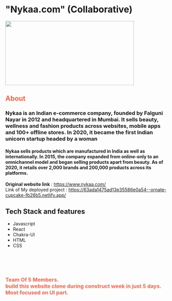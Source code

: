 <h1> "Nykaa.com" (Collaborative) </h1>
<img src="https://cdn.iconscout.com/icon/free/png-256/nykaa-3384872-2822953.png" width="400" height="200">

<h2 style="color:Tomato;">About</h2>

<h3 >Nykaa is an Indian e-commerce company, founded by Falguni Nayar in 2012 and headquartered in Mumbai. It sells beauty, wellness and fashion products across websites, mobile apps and 100+ offline stores. In 2020, it became the first Indian unicorn startup headed by a woman</h3>
<h4 >Nykaa sells products which are manufactured in India as well as internationally. In 2015, the company expanded from online-only to an omnichannel model and began selling products apart from beauty. As of 2020, it retails over 2,000 brands and 200,000 products across its platforms.</h4>


**Original website link** :  https://www.nykaa.com/
 <br/>
 Link of My deployed project : https://63ada1475ad13e35586e0a54--ornate-cupcake-fb26b5.netlify.app/
 <br/>
 
 
## Tech Stack and features

- Javascript
- React
- Chakra-UI
- HTML
- CSS



<br/><br/><br/>

<h3 style="color:Tomato;">
    Team Of 5 Members. <br />
    build this website clone during construct week in just 5 days. 
    Most focused on UI part.
</h3>
<br/> <br/>

